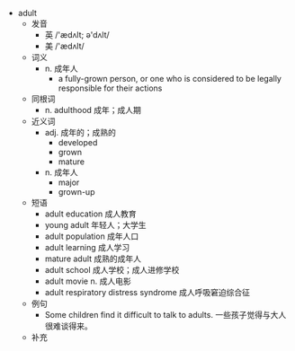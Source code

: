 - adult
  - 发音
    - 英 /'ædʌlt; ə'dʌlt/
    - 美 /'ædʌlt/
  - 词义
    - n. 成年人
      - a fully-grown person, or one who is considered to be legally responsible for their actions
  - 同根词
    - n. adulthood 成年；成人期
  - 近义词
    - adj. 成年的；成熟的
      - developed
      - grown
      - mature
    - n. 成年人
      - major
      - grown-up
  - 短语
    - adult education 成人教育
    - young adult 年轻人；大学生
    - adult population 成年人口
    - adult learning 成人学习
    - mature adult 成熟的成年人
    - adult school 成人学校；成人进修学校
    - adult movie n. 成人电影
    - adult respiratory distress syndrome 成人呼吸窘迫综合征
  - 例句
    - Some children find it difficult to talk to adults. 一些孩子觉得与大人很难谈得来。
  - 补充